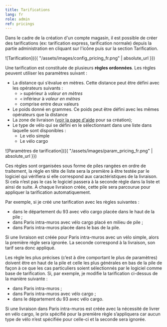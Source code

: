 ```yaml
---
title: Tarifications
lang: fr
role: admin
ref: pricings
---
```


Dans le cadre de la création d'un compte magasin, il est possible de créer des tarifications (ex: tarification express, tarification normale) depuis la partie administration en cliquant sur l'icône <i class="fa fa-cog" aria-hidden="true"></i> puis sur la section Tarification. 

![Tarification]({{ "/assets/images/config_pricing_fr.png" | absolute_url }})

Une tarification est constituée de plusieurs **règles ordonnées**. Les règles peuvent utiliser les paramètres suivant :

- La distance qui s’évalue en mètres. Cette distance peut être défini avec les opérateurs suivants :
    * `>` supérieur à *valeur en mètres*
    * `<` inférieur à *valeur en mètres*
    * comprise entre deux valeurs
- Le poids donné en grammes. Ce poids peut être défini avec les mêmes opérateurs que la distance
- La zone de livraison ([voir la page d'aide](/fr/administrateur/fonctionnalites-logistiques/configuration/zones.html) pour sa création);
- Le type de vélo qui se défini en le sélectionnant dans une liste dans laquelle sont disponibles :
    * Le vélo simple
    * Le vélo cargo

![Paramètres de tarification]({{ "/assets/images/param_pricing_fr.png" | absolute_url }})

Ces règles sont organisées sous forme de piles rangées en ordre de traitement, la règle en tête de liste sera la première à être testée par le logiciel qui vérifiera si elle correspond aux caractéristiques de la livraison. Si cela n’est pas le cas le logiciel passera à la seconde règle dans la liste et ainsi de suite. À chaque livraison créée, cette pile sera parcourue pour appliquer la tarification automatiquement.

Par exemple, si je créé une tarification avec les règles suivantes :

* dans le département du 93 avec vélo cargo placée dans le haut de la pile ;
* dans Paris intra-muros avec vélo cargo placé en milieu de pile ;
* dans Paris intra-muros placée dans le bas de la pile.

Si une livraison est créée pour Paris intra-muros avec un vélo simple, alors la première règle sera ignorée. La seconde correspond à la livraison, son tarif sera donc appliqué.

Les règle les plus précises (c’est à dire comportant le plus de paramètres) doivent être en haut de la pile et celle les plus générales en bas de la pile de façon à ce que les cas particuliers soient sélectionnés par le logiciel comme base de tarification. Si, par exemple, je modifie la tarification ci-dessus de la manière suivante :

* dans Paris intra-muros ;
* dans Paris intra-muros avec vélo cargo ;
* dans le département du 93 avec vélo cargo.

Si une livraison dans Paris intra-muros est créée avec la nécessité de livrer en vélo cargo, le prix spécifié pour la première règle s’appliquera car aucun type de vélo n’est spécifiée pour celle-ci et la seconde sera ignorée.
